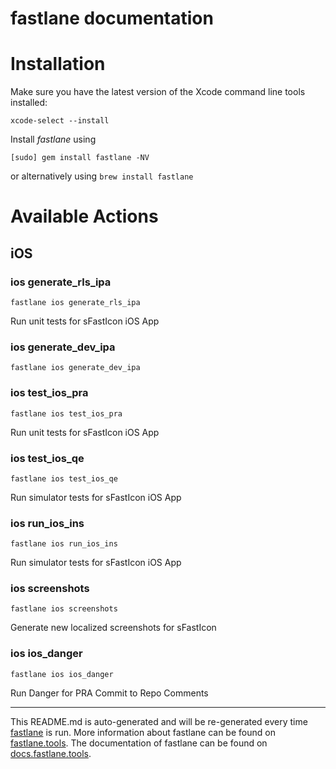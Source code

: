 fastlane documentation
================
# Installation

Make sure you have the latest version of the Xcode command line tools installed:

```
xcode-select --install
```

Install _fastlane_ using
```
[sudo] gem install fastlane -NV
```
or alternatively using `brew install fastlane`

# Available Actions
## iOS
### ios generate_rls_ipa
```
fastlane ios generate_rls_ipa
```
Run unit tests for sFastIcon iOS App
### ios generate_dev_ipa
```
fastlane ios generate_dev_ipa
```

### ios test_ios_pra
```
fastlane ios test_ios_pra
```
Run unit tests for sFastIcon iOS App
### ios test_ios_qe
```
fastlane ios test_ios_qe
```
Run simulator tests for sFastIcon iOS App
### ios run_ios_ins
```
fastlane ios run_ios_ins
```
Run simulator tests for sFastIcon iOS App
### ios screenshots
```
fastlane ios screenshots
```
Generate new localized screenshots for sFastIcon
### ios ios_danger
```
fastlane ios ios_danger
```
Run Danger for PRA Commit to Repo Comments

----

This README.md is auto-generated and will be re-generated every time [fastlane](https://fastlane.tools) is run.
More information about fastlane can be found on [fastlane.tools](https://fastlane.tools).
The documentation of fastlane can be found on [docs.fastlane.tools](https://docs.fastlane.tools).
